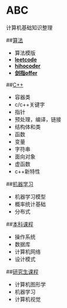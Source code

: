 ABC
=======
计算机基础知识整理

##[算法](./算法/)

* 算法模版
* [**leetcode**](./算法/leetcode/)
* [**hihocoder**](./算法/hihocoder/)
* [**剑指offer**](./算法/剑指offer/)

##[C++](./c%2B%2B/)

* 容器类
* c/c++关键字
* 指针
* 预处理，编译，链接
* 结构体和类
* 函数
* 变量
* 字符串
* 面向对象
* 虚函数
* c++新特性

##[机器学习](./机器学习/)

* 机器学习模型
* 概率统计基础
* 分布式

##[本科课程](./本科课程/)

* 操作系统
* 数据库
* 计算机网络
* 设计模式

##[研究生课程](./研究生课程/)

* 计算机图形学
* 机器学习
* 计算机视觉
